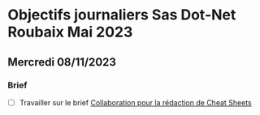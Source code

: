 # Objectifs journaliers Sas Dot-Net Roubaix Mai 2023

## Mercredi 08/11/2023

### Brief

- [ ] Travailler sur le brief [Collaboration pour la rédaction de Cheat Sheets](https://simplonline.co/briefs/f0fc3f54-662a-4930-bcdf-96cf58adbaaf)
